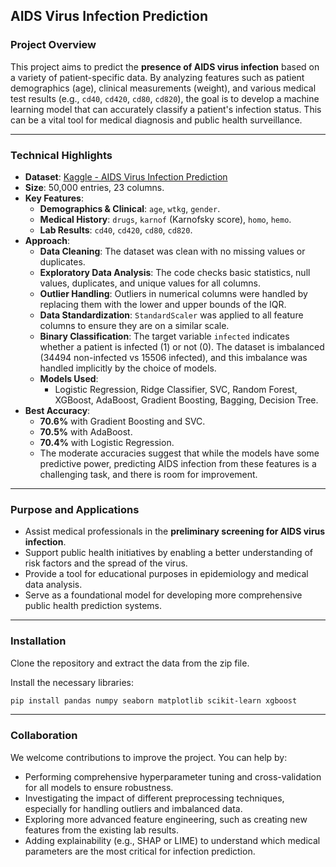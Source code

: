 ## AIDS Virus Infection Prediction

### Project Overview

This project aims to predict the **presence of AIDS virus infection** based on a variety of patient-specific data. By analyzing features such as patient demographics (age), clinical measurements (weight), and various medical test results (e.g., `cd40`, `cd420`, `cd80`, `cd820`), the goal is to develop a machine learning model that can accurately classify a patient's infection status. This can be a vital tool for medical diagnosis and public health surveillance.

-----

### Technical Highlights

  * **Dataset**: [Kaggle - AIDS Virus Infection Prediction](https://www.kaggle.com/datasets/aadarshvelu/aids-virus-infection-prediction)
  * **Size**: 50,000 entries, 23 columns.
  * **Key Features**:
      * **Demographics & Clinical**: `age`, `wtkg`, `gender`.
      * **Medical History**: `drugs`, `karnof` (Karnofsky score), `homo`, `hemo`.
      * **Lab Results**: `cd40`, `cd420`, `cd80`, `cd820`.
  * **Approach**:
      * **Data Cleaning**: The dataset was clean with no missing values or duplicates.
      * **Exploratory Data Analysis**: The code checks basic statistics, null values, duplicates, and unique values for all columns.
      * **Outlier Handling**: Outliers in numerical columns were handled by replacing them with the lower and upper bounds of the IQR.
      * **Data Standardization**: `StandardScaler` was applied to all feature columns to ensure they are on a similar scale.
      * **Binary Classification**: The target variable `infected` indicates whether a patient is infected (1) or not (0). The dataset is imbalanced (34494 non-infected vs 15506 infected), and this imbalance was handled implicitly by the choice of models.
      * **Models Used**:
          * Logistic Regression, Ridge Classifier, SVC, Random Forest, XGBoost, AdaBoost, Gradient Boosting, Bagging, Decision Tree.
  * **Best Accuracy**:
      * **70.6%** with Gradient Boosting and SVC.
      * **70.5%** with AdaBoost.
      * **70.4%** with Logistic Regression.
      * The moderate accuracies suggest that while the models have some predictive power, predicting AIDS infection from these features is a challenging task, and there is room for improvement.

-----

### Purpose and Applications

  * Assist medical professionals in the **preliminary screening for AIDS virus infection**.
  * Support public health initiatives by enabling a better understanding of risk factors and the spread of the virus.
  * Provide a tool for educational purposes in epidemiology and medical data analysis.
  * Serve as a foundational model for developing more comprehensive public health prediction systems.

-----

### Installation

Clone the repository and extract the data from the zip file.

Install the necessary libraries:

```bash
pip install pandas numpy seaborn matplotlib scikit-learn xgboost
```

-----

### Collaboration

We welcome contributions to improve the project. You can help by:

  * Performing comprehensive hyperparameter tuning and cross-validation for all models to ensure robustness.
  * Investigating the impact of different preprocessing techniques, especially for handling outliers and imbalanced data.
  * Exploring more advanced feature engineering, such as creating new features from the existing lab results.
  * Adding explainability (e.g., SHAP or LIME) to understand which medical parameters are the most critical for infection prediction.
